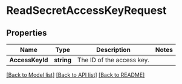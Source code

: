 # ReadSecretAccessKeyRequest

## Properties

Name | Type | Description | Notes
------------ | ------------- | ------------- | -------------
**AccessKeyId** | **string** | The ID of the access key. | 

[[Back to Model list]](../README.md#documentation-for-models) [[Back to API list]](../README.md#documentation-for-api-endpoints) [[Back to README]](../README.md)


